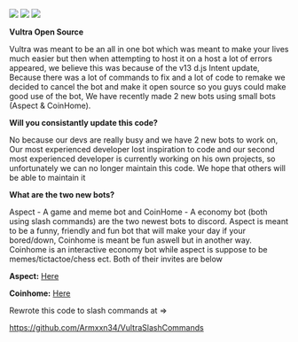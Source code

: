 ![](https://custom-icon-badges.herokuapp.com/github/stars/Armxxn34/Vultra-OpenSource?logo=star)
[![](https://custom-icon-badges.herokuapp.com/github/commit-activity/w/Armxxn34/Vultra-OpenSource?style=plastic&logo=github)](https://github.com/Armxxn34/Vultra-OpenSource)
[![](https://custom-icon-badges.herokuapp.com/github/last-commit/Armxxn34/Vultra-OpenSource?style=plastic&logo=github)](https://github.com/Armxxn34/Vultra-OpenSource)

**Vultra Open Source**

Vultra was meant to be an all in one bot which was meant to make your lives much easier but then when attempting to host it on a host a lot of errors appeared, we believe this was because of the v13 d.js Intent update, Because there was a lot of commands to fix and a lot of code to remake we decided to cancel the bot and make it open source so you guys could make good use of the bot, We have recently made 2 new bots using small bots (Aspect & CoinHome). 

**Will you consistantly update this code?**

No because our devs are really busy and we have 2 new bots to work on, Our most experienced developer lost inspiration to code and our second most experienced developer is currently working on his own projects, so unfortunately we can no longer maintain this code. We hope that others will be able to maintain it

**What are the two new bots?**

Aspect - A game and meme bot and CoinHome - A economy bot (both using slash commands) are the two newest bots to discord. Aspect is meant to be a funny, friendly and fun bot that will make your day if your bored/down, Coinhome is meant be fun aswell but in another way. Coinhome is an interactive economy bot while aspect is suppose to be memes/tictactoe/chess ect. Both of their invites are below

**Aspect:** [Here](https://discord.com/oauth2/authorize?client_id=846487386095222834&permissions=8&scope=applications.commands)

**Coinhome:** [Here](https://discord.com/api/oauth2/authorize?client_id=896727173136809994&permissions=0&scope=bot%20applications.commands)

Rewrote this code to slash commands at =>

https://github.com/Armxxn34/VultraSlashCommands
